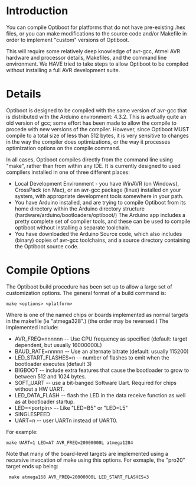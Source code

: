 # Introduction #

You can compile Optiboot for platforms that do not have pre-existing .hex files, or you can make modifications to the source code and/or Makefile in order to implement "custom" versions of Optiboot.

This will require some relatively deep knowledge of avr-gcc, Atmel AVR hardware and processor details, Makefiles, and the command line environment.  We HAVE tried to take steps to allow Optiboot to be compiled without installing a full AVR development suite.


# Details #

Optiboot is designed to be compiled with the same version of avr-gcc that is distributed with the Arduino environment: 4.3.2.  This is actually quite an old version of gcc; some effort has been made to allow the compile to procede with new versions of the compiler.  However, since Optiboot MUST compile to a total size of less than 512 bytes, it is very sensitive to changes in the way the compiler does optimizations, or the way it processes optimization options on the compile command.

In all cases, Optiboot compiles directly from the command line using "make", rather than from within any IDE.  It is currently designed to used compilers installed in one of three different places:

  * Local Development Environment - you have WinAVR (on Windows), CrossPack (on Mac), or an avr-gcc package (linux) installed on your system, with appropriate development tools somewhere in your path.
  * You have Arduino installed, and are trying to compile Optiboot from its home directory within the Arduino directory structure (hardware/arduino/bootloaders/optiboot/)  The Arduino app includes a pretty complete set of compiler tools, and these can be used to compile optiboot without installing a separate toolchain.
  * You have downloaded the Arduino Source code, which also includes (binary) copies of avr-gcc toolchains, and a source directory containing the Optiboot source code.


# Compile Options #

The Optiboot build procedure has been set up to allow a large set of customization options.  The general format of a build command is:

~~~~
make <options> <platform>
~~~~
Where <platform> is one of the named chips or boards implemented as normal targets in the makefile (ie "atmega328".) (the order may be reversed.) The implemented <options> include:

  * AVR_FREQ=nnnnnn  --  Use CPU frequency as specified (default: target dependent, but usually 16000000L)
  * BAUD_RATE=nnnnn  --  Use an alternate bitrate (default: usually 115200)
  * LED\_START\_FLASHES=n  -- number of flashes to emit when the bootloader executes (default 3)
  * BIGBOOT -- include extra features that cause the bootloader to grow to between 512 and 1024 bytes.
  * SOFT_UART  --  use a bit-banged Software Uart.  Required for chips without a HW UART.
  * LED\_DATA\_FLASH  -- flash the LED in the data receive function as well as at bootloader startup.
  * LED=\<portpin\>  --  Like "LED=B5" or "LED=L5"
  * SINGLESPEED
  * UART=n  -- user UARTn instead of UART0.

For example:

~~~~
make UART=1 LED=A7 AVR_FREQ=20000000L atmega1284
~~~~
Note that many of the board-level targets are implemented using a recursive invocation of make using this options.  For exmaple, the "pro20" target ends up being:

~~~~
 make atmega168 AVR_FREQ=20000000L LED_START_FLASHES=3
~~~~

